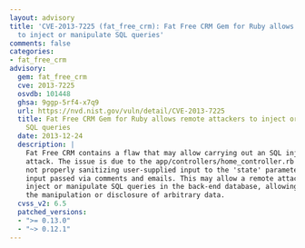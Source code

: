 ```yaml
---
layout: advisory
title: 'CVE-2013-7225 (fat_free_crm): Fat Free CRM Gem for Ruby allows remote attackers
  to inject or manipulate SQL queries'
comments: false
categories:
- fat_free_crm
advisory:
  gem: fat_free_crm
  cve: 2013-7225
  osvdb: 101448
  ghsa: 9ggp-5rf4-x7q9
  url: https://nvd.nist.gov/vuln/detail/CVE-2013-7225
  title: Fat Free CRM Gem for Ruby allows remote attackers to inject or manipulate
    SQL queries
  date: 2013-12-24
  description: |
    Fat Free CRM contains a flaw that may allow carrying out an SQL injection
    attack. The issue is due to the app/controllers/home_controller.rb script
    not properly sanitizing user-supplied input to the 'state' parameter or
    input passed via comments and emails. This may allow a remote attacker to
    inject or manipulate SQL queries in the back-end database, allowing for
    the manipulation or disclosure of arbitrary data.
  cvss_v2: 6.5
  patched_versions:
  - ">= 0.13.0"
  - "~> 0.12.1"
---
```

